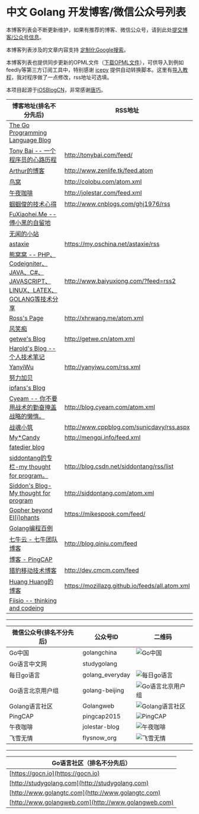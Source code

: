 中文 Golang 开发博客/微信公众号列表
=========

本博客列表会不断更新维护，如果有推荐的博客、微信公众号，请到此处[提交博客/公众号信息](https://github.com/yangwenmai/golangBlogCN/issues/1)。

本博客列表涉及的文章内容支持 [定制化Google搜索](https://cse.google.com/cse/publicurl?cx=012619441804928271226:u6z4yvp8enm)。

本博客列表也提供同步更新的OPML文件（[下载OPML文件](https://github.com/yangwenmai/golangBlogCN/raw/master/blogcn.opml)），可供导入到例如feedly等第三方订阅工具中，特别感谢 [icepy](https://github.com/icepy) 提供自动转换脚本。这里有[导入教程](http://blog.feedly.com/feedlimport/)，我对程序做了一点修改，rss地址可选填。

本项目起源于[iOSBlogCN](https://github.com/tangqiaoboy/iOSBlogCN)，非常感谢[唐巧](https://github.com/tangqiaoboy/)。

博客地址(排名不分先后) | RSS地址
----- | -----
[The Go Programming Language Blog](https://blog.golang.org/)| 
[Tony Bai -- 一个程序员的心路历程](http://tonybai.com/) | <http://tonybai.com/feed/>
[Arthur的博客](http://www.zenlife.tk/index/) | <http://www.zenlife.tk/feed.atom>
[鸟窝](http://colobu.com/) | <http://colobu.com/atom.xml>
[午夜咖啡](http://jolestar.com/) | <http://jolestar.com/feed.xml>
[蝈蝈俊的技术心得](http://www.cnblogs.com/ghj1976/) | <http://www.cnblogs.com/ghj1976/rss>
[FuXiaohei.Me -- 傅小黑的自留地](http://fuxiaohei.me/) | 
[无闻的小站](https://github.com/Unknwon/wuwen.org) | 
[astaxie](https://my.oschina.net/astaxie/blog) | <https://my.oschina.net/astaxie/rss>
[熊窝窝 -- PHP、Codeigniter、JAVA、C#、JAVASCRIPT、LINUX、LATEX、GOLANG等技术分享](http://www.baiyuxiong.com/) | <http://www.baiyuxiong.com/?feed=rss2>
[Ross's Page](http://xhrwang.me/) | <http://xhrwang.me/atom.xml>
[风笑痴](http://lunny.info/) | 
[getwe's Blog](http://getwe.cn/) | <http://getwe.cn/atom.xml>
[Harold's Blog -- 个人技术笔记](http://oikomi.github.io/) | 
[YanyiWu](http://yanyiwu.com/) | <http://yanyiwu.com/rss.xml>
[努力加贝](http://www.nljb.net/) | 
[ipfans's Blog](https://ipfans.github.io/) | 
[Cyeam -- 你不要用战术的勤奋掩盖战略的懒惰。](http://blog.cyeam.com/) | <http://blog.cyeam.com/atom.xml>
[战魂小筑](http://www.cppblog.com/sunicdavy) | <http://www.cppblog.com/sunicdavy/rss.aspx>
[My*Candy](http://mengqi.info/) | <http://mengqi.info/feed.xml>
[fatedier blog](http://blog.fatedier.com) | 
[siddontang的专栏-my thought for program。](http://blog.csdn.net/siddontang) | <http://blog.csdn.net/siddontang/rss/list>
[Siddon's Blog-My thought for program](http://siddontang.com) | <http://siddontang.com/atom.xml>
[Gopher beyond EI[i]phants](https://mikespook.com/) | <https://mikespook.com/feed/>
[Golang编程百例](https://www.zybuluo.com/Gestapo/note/32082) | 
[七牛云 - 七牛团队博客](http://blog.qiniu.com/) | <http://blog.qiniu.com/feed>
[博客 - PingCAP](https://pingcap.com/bloglist) | 
[猎豹移动技术博客](http://dev.cmcm.com/) | <http://dev.cmcm.com/feed>
[Huang Huang的博客](https://mozillazg.github.io/) | <https://mozillazg.github.io/feeds/all.atom.xml>
[Fiisio -- thinking and codeing](http://fiisio.me) | 

----

微信公众号(排名不分先后) | 公众号ID | 二维码
----- | ----- | -----
Go中国|golangchina|![Go中国](https://mp.weixin.qq.com/mp/qrcode?scene=10000004&size=102&__biz=MjM5OTcxMzE0MQ==&mid=2653369919&idx=1&sn=7cf1deca13da16a8cd4ba4ecd8ceba8c&send_time=)
Go语言中文网|studygolang|
每日go语言|golang_everyday|![每日go语言](https://mp.weixin.qq.com/mp/qrcode?scene=10000004&size=102&__biz=MzA4MzI2NTU4NA==&mid=2465194512&idx=1&sn=d4dea33e9d93988fe4fbba39d849e9b0&send_time=)
Go语言北京用户组|golang-beijing|![Go语言北京用户组](https://mp.weixin.qq.com/mp/qrcode?scene=10000004&size=102&__biz=MzIzMjA5OTc3OQ==&mid=2652941809&idx=1&sn=734374b9030d0a9a9bbc08d5a13e8a13&send_time=)
Golang语言社区|Golangweb|![Golang语言社区](https://mp.weixin.qq.com/mp/qrcode?scene=10000004&size=102&__biz=MzAxMzc4Mzk1Mw==&mid=2649836890&idx=1&sn=97505941de4f6c51e31f3aea2d806e3a&send_time=)
PingCAP|pingcap2015|![PingCAP](https://mp.weixin.qq.com/mp/qrcode?scene=10000004&size=102&__biz=MzI3NDIxNTQyOQ==&mid=2247484607&idx=1&sn=d2e8374e7ee5ea91387d8d3d8ea69c96&send_time=)
午夜咖啡|jolestar-blog|![午夜咖啡](https://mp.weixin.qq.com/mp/qrcode?scene=10000004&size=102&__biz=MzA4NjgwMDQ0OA==&mid=2652445522&idx=1&sn=36e34036016d3c9fae76173cb9e2c7a7&send_time=)
飞雪无情|flysnow_org|![飞雪无情](https://mp.weixin.qq.com/mp/qrcode?scene=10000004&size=102&__biz=MzI3MjU4Njk3Ng==&mid=2247483751&idx=1&sn=15bf5e8ca24c565819bc07682502266f&send_time=)

----

Go语言社区（排名不分先后）|
----|
[https://gocn.io](https://gocn.io)|
[http://studygolang.com](http://studygolang.com)|
[http://www.golangtc.com](http://www.golangtc.com)|
[http://www.golangweb.com](http://www.golangweb.com)|
